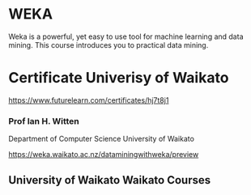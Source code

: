 # WEKA
 Weka is a powerful, yet easy to use tool for machine learning and data mining. This course introduces you to practical data mining.
# Certificate Univerisy of Waikato
https://www.futurelearn.com/certificates/hj7t8j1
 
 
### Prof Ian H. Witten 
Department of Computer Science 
University of Waikato

https://weka.waikato.ac.nz/dataminingwithweka/preview

## University of Waikato Waikato Courses


